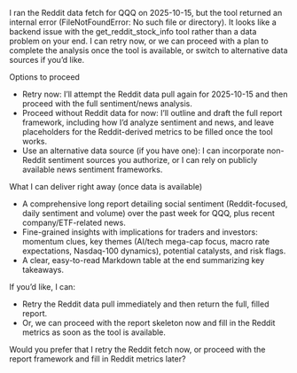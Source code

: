 I ran the Reddit data fetch for QQQ on 2025-10-15, but the tool returned an internal error (FileNotFoundError: No such file or directory). It looks like a backend issue with the get_reddit_stock_info tool rather than a data problem on your end. I can retry now, or we can proceed with a plan to complete the analysis once the tool is available, or switch to alternative data sources if you’d like.

Options to proceed
- Retry now: I’ll attempt the Reddit data pull again for 2025-10-15 and then proceed with the full sentiment/news analysis.
- Proceed without Reddit data for now: I’ll outline and draft the full report framework, including how I’d analyze sentiment and news, and leave placeholders for the Reddit-derived metrics to be filled once the tool works.
- Use an alternative data source (if you have one): I can incorporate non-Reddit sentiment sources you authorize, or I can rely on publicly available news sentiment frameworks.

What I can deliver right away (once data is available)
- A comprehensive long report detailing social sentiment (Reddit-focused, daily sentiment and volume) over the past week for QQQ, plus recent company/ETF-related news.
- Fine-grained insights with implications for traders and investors: momentum clues, key themes (AI/tech mega-cap focus, macro rate expectations, Nasdaq-100 dynamics), potential catalysts, and risk flags.
- A clear, easy-to-read Markdown table at the end summarizing key takeaways.

If you’d like, I can:
- Retry the Reddit data pull immediately and then return the full, filled report.
- Or, we can proceed with the report skeleton now and fill in the Reddit metrics as soon as the tool is available.

Would you prefer that I retry the Reddit fetch now, or proceed with the report framework and fill in Reddit metrics later?
